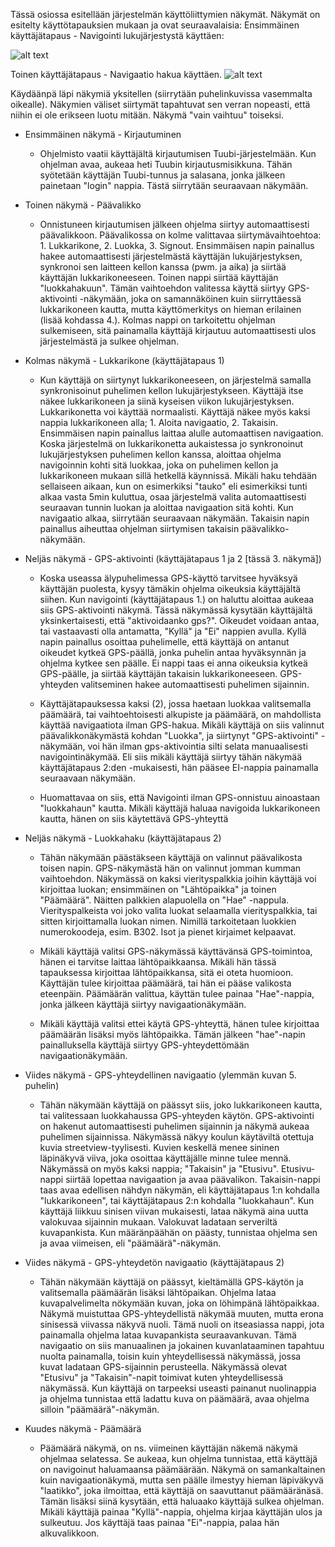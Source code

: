 Tässä osiossa esitellään järjestelmän käyttöliittymien näkymät. Näkymät on esitelty käyttötapauksien mukaan ja ovat seuraavalaisia:
Ensimmäinen käyttäjätapaus - Navigointi lukujärjestystä käyttäen:

![alt text](http://users.metropolia.fi/~niklasto/Git/Kuvat/Lukkari.png "Lukkari")

Toinen käyttäjätapaus - Navigaatio hakua käyttäen.
![alt text](http://users.metropolia.fi/~niklasto/Git/Kuvat/EtsiLuokka.png "Lukkari")

Käydäänpä läpi näkymiä yksitellen (siirrytään puhelinkuvissa vasemmalta oikealle). Näkymien väliset siirtymät tapahtuvat sen verran nopeasti, että niihin ei ole erikseen luotu mitään. Näkymä "vain vaihtuu" toiseksi.

+ Ensimmäinen näkymä - Kirjautuminen
    
    - Ohjelmisto vaatii käyttäjältä kirjautumisen Tuubi-järjestelmään. Kun ohjelman avaa, aukeaa heti Tuubin kirjautusmisikkuna. Tähän syötetään käyttäjän Tuubi-tunnus ja salasana, jonka jälkeen painetaan "login" nappia. Tästä siirrytään seuraavaan näkymään.

+  Toinen näkymä - Päävalikko
    
    - Onnistuneen kirjautumisen jälkeen ohjelma siirtyy automaattisesti päävalikkoon. Päävalikossa on kolme valittavaa siirtymävaihtoehtoa: 1. Lukkarikone, 2. Luokka, 3. Signout. Ensimmäisen napin painallus hakee automaattisesti järjestelmästä käyttäjän lukujärjestyksen, synkronoi sen laitteen kellon kanssa (pwm. ja aika) ja siirtää käyttäjän lukkarikoneeseen.
Toinen nappi siirtää käyttäjän "luokkahakuun". Tämän  vaihtoehdon valitessa käyttä siirtyy GPS-aktivointi -näkymään, joka on samannäköinen kuin siirryttäessä lukkarikoneen kautta, mutta käyttömerkitys on hieman erilainen (lisää kohdassa 4.).
Kolmas nappi on tarkoitettu ohjelman sulkemiseen, sitä painamalla käyttäjä kirjautuu automaattisesti ulos järjestelmästä ja sulkee ohjelman.

+ Kolmas näkymä - Lukkarikone (käyttäjätapaus 1)

  - Kun käyttäjä on siirtynyt lukkarikoneeseen, on järjestelmä samalla synkronisoinut puhelimen kellon lukujärjestykseen. Käyttäjä itse näkee lukkarikoneen ja siinä kyseisen viikon lukujärjestyksen. Lukkarikonetta voi käyttää normaalisti. Käyttäjä näkee myös kaksi nappia lukkarikoneen alla; 1. Aloita navigaatio, 2. Takaisin. 
Ensimmäisen napin painallus laittaa alulle automaattisen navigaation. Koska järjestelmä on lukkarikonetta aukaistessa jo synkronoinut lukujärjestyksen puhelimen kellon kanssa, aloittaa ohjelma navigoinnin kohti sitä luokkaa, joka on puhelimen kellon ja lukkarikoneen mukaan sillä hetkellä käynnissä. Mikäli haku tehdään sellaiseen aikaan, kun on esimerkiksi "tauko" eli esimerkiksi tunti alkaa vasta 5min kuluttua, osaa järjestelmä valita automaattisesti seuraavan tunnin luokan ja aloittaa navigaation sitä kohti. Kun navigaatio alkaa, siirrytään seuraavaan näkymään.
Takaisin napin painallus aiheuttaa ohjelman siirtymisen takaisin päävalikko-näkymään.

+ Neljäs näkymä - GPS-aktivointi (käyttäjätapaus 1 ja 2 [tässä 3. näkymä])

  - Koska useassa älypuhelimessa GPS-käyttö tarvitsee hyväksyä käyttäjän puolesta, kysyy tämäkin ohjelma oikeuksia käyttäjältä siihen. Kun navigointi (käyttäjätapaus 1.) on haluttu aloittaa aukeaa siis GPS-aktivointi näkymä. Tässä näkymässä kysytään käyttäjältä yksinkertaisesti, että "aktivoidaanko gps?". Oikeudet voidaan antaa, tai vastaavasti olla antamatta, "Kyllä"
ja "Ei" nappien avulla.  Kyllä napin painallus osoittaa puhelimelle, että käyttäjä on antanut oikeudet kytkeä GPS-päällä, jonka puhelin antaa hyväksynnän ja ohjelma kytkee sen päälle. Ei nappi taas ei anna oikeuksia kytkeä GPS-päälle, ja siirtää käyttäjän takaisin lukkarikoneeseen. GPS-yhteyden valitseminen hakee automaattisesti puhelimen sijainnin.

  - Käyttäjätapauksessa kaksi (2), jossa haetaan luokkaa valitsemalla päämäärä, tai vaihtoehtoisesti alkupiste ja päämäärä, on mahdollista käyttää navigaatiota ilman GPS-hakua. Mikäli käyttäjä on siis valinnut päävalikkonäkymästä kohdan "Luokka", ja siirtynyt "GPS-aktivointi" -näkymään, voi hän ilman gps-aktivointia silti selata manuaalisesti navigointinäkymää. Eli siis mikäli käyttäjä siirtyy tähän näkymää käyttäjätapaus 2:den -mukaisesti, hän pääsee EI-nappia painamalla seuraavaan näkymään.
  
  - Huomattavaa on siis, että Navigointi ilman GPS-onnistuu ainoastaan "luokkahaun" kautta. Mikäli käyttäjä haluaa navigoida lukkarikoneen kautta, hänen on siis käytettävä GPS-yhteyttä

+ Neljäs näkymä - Luokkahaku (käyttäjätapaus 2) 

  - Tähän näkymään päästäkseen käyttäjä on valinnut päävalikosta toisen napin. GPS-näkymästä hän on valinnut jomman kumman vaihtoehdon.
Näkymässä on kaksi vierityspalkkia joihin käyttäjä voi kirjoittaa luokan; ensimmäinen on "Lähtöpaikka" ja toinen "Päämäärä". Näitten palkkien alapuolella on "Hae" -nappula. Vierityspalkeista voi joko valita luokat selaamalla vierityspalkkia, tai sitten kirjoittamalla luokan nimen. Nimillä tarkoitetaan luokkien numerokoodeja, esim. B302. Isot ja pienet kirjaimet kelpaavat.

  - Mikäli käyttäjä valitsi GPS-näkymässä käyttävänsä GPS-toimintoa, hänen ei tarvitse laittaa lähtöpaikkaansa. Mikäli hän tässä tapauksessa kirjoittaa lähtöpaikkansa, sitä ei oteta huomioon. Käyttäjän tulee kirjoittaa päämäärä, tai hän ei pääse valikosta eteenpäin. Päämäärän valittua, käyttän tulee painaa "Hae"-nappia, jonka jälkeen käyttäjä siirtyy navigaationäkymään.

  - Mikäli käyttäjä valitsi ettei käytä GPS-yhteyttä, hänen tulee kirjoittaa päämäärän lisäksi myös lähtöpaikka. Tämän jälkeen "hae"-napin painalluksella käyttäjä siirtyy GPS-yhteydettömään navigaationäkymään.

+ Viides näkymä - GPS-yhteydellinen navigaatio (ylemmän kuvan 5. puhelin)

  - Tähän näkymään käyttäjä on päässyt siis, joko lukkarikoneen kautta, tai valitessaan luokkahaussa GPS-yhteyden käytön. GPS-aktivointi on hakenut automaattisesti puhelimen sijainnin ja näkymä aukeaa puhelimen sijainnissa. Näkymässä näkyy koulun käytäviltä otettuja kuvia streetview-tyylisesti. Kuvien keskellä menee sininen läpinäkyvä viiva, joka osoittaa käyttäjälle minne tulee mennä. Näkymässä on myös kaksi nappia; "Takaisin" ja "Etusivu". Etusivu-nappi siirtää lopettaa navigaation ja avaa päävalikon. Takaisin-nappi taas avaa edellisen nähdyn näkymän, eli käyttäjätapaus 1:n kohdalla "lukkarikoneen", tai käyttäjätapaus 2:n kohdalla "luokkahaun". Kun käyttäjä liikkuu sinisen viivan mukaisesti, lataa näkymä aina uutta valokuvaa sijainnin mukaan. Valokuvat ladataan serveriltä kuvapankista. Kun määränpäähän on päästy, tunnistaa ohjelma sen ja avaa viimeisen, eli "päämäärä"-näkymän.

+ Viides näkymä - GPS-yhteydetön navigaatio (käyttäjätapaus 2)

    - Tähän näkymään käyttäjä on päässyt, kieltämällä GPS-käytön ja valitsemalla päämäärän lisäksi lähtöpaikan. Ohjelma lataa kuvapalvelimelta nökymään kuvan, joka on löhimpänä lähtöpaikkaa. Näkymä muistuttaa GPS-yhteydellistä näkymää muuten, mutta erona sinisessä viivassa näkyvä nuoli. Tämä nuoli on itseasiassa nappi, jota painamalla ohjelma lataa kuvapankista seuraavankuvan. Tämä navigaatio on siis manuaalinen ja jokainen kuvanlataaminen tapahtuu nuolta painamalla, toisin kuin yhteydellisessä näkymässä, jossa kuvat ladataan GPS-sijainnin perusteella. Näkymässä olevat "Etusivu" ja "Takaisin"-napit toimivat kuten yhteydellisessä näkymässä. Kun käyttäjä on tarpeeksi useasti painanut nuolinappia ja ohjelma tunnistaa että ladattu kuva on päämäärä, avaa ohjelma silloin "päämäärä"-näkymän.
    
+ Kuudes näkymä - Päämäärä

    - Päämäärä näkymä, on ns. viimeinen käyttäjän näkemä näkymä ohjelmaa selatessa. Se aukeaa, kun ohjelma tunnistaa, että käyttäjä on navigoinut haluamaansa päämäärään. Näkymä on samankaltainen kuin navigaationäkymä, mutta sen päälle ilmestyy hieman läpiväkyvä "laatikko", joka ilmoittaa, että käyttäjä on saavuttanut päämääränäsä. Tämän lisäksi siinä kysytään, että haluaako käyttäjä sulkea ohjelman. Mikäli käyttäjä painaa "Kyllä"-nappia, ohjelma kirjaa käyttäjän ulos ja sulkeutuu. Jos käyttäjä taas painaa "Ei"-nappia, palaa hän alkuvalikkoon.
